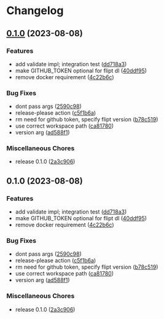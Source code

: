 # Changelog

## [0.1.0](https://github.com/flipt-io/validate-action/compare/v0.1.0...v0.1.0) (2023-08-08)


### Features

* add validate impl; integration test ([dd718a3](https://github.com/flipt-io/validate-action/commit/dd718a358601f0b3cf3439c1d00606ade45856c7))
* make GITHUB_TOKEN optional for flipt dl ([40ddf95](https://github.com/flipt-io/validate-action/commit/40ddf959cf285fc1a4c1c37c1f855afa5408a61e))
* remove docker requirement ([4c22b6c](https://github.com/flipt-io/validate-action/commit/4c22b6cef03ace159c3b7b8027aabb60125e680d))


### Bug Fixes

* dont pass args ([2590c98](https://github.com/flipt-io/validate-action/commit/2590c9824c39fe4cdcc5271a780cdbfe77a996ff))
* release-please action ([c5f1b6a](https://github.com/flipt-io/validate-action/commit/c5f1b6aee543245d2aedb6781fd02c656a7d3e26))
* rm need for github token, specify flipt version ([b78c519](https://github.com/flipt-io/validate-action/commit/b78c51979656c95c0efd175633e9d5a14c48ee43))
* use correct workspace path ([ca81780](https://github.com/flipt-io/validate-action/commit/ca81780091ccac5388fc55b14e70dffeab8a996f))
* version arg ([ad588f1](https://github.com/flipt-io/validate-action/commit/ad588f15d859ed6884b6596d847691909ce90cb4))


### Miscellaneous Chores

* release 0.1.0 ([2a3c906](https://github.com/flipt-io/validate-action/commit/2a3c906639a40a3c25aeb5193bd51f690c973184))

## 0.1.0 (2023-08-08)


### Features

* add validate impl; integration test ([dd718a3](https://github.com/flipt-io/validate-action/commit/dd718a358601f0b3cf3439c1d00606ade45856c7))
* make GITHUB_TOKEN optional for flipt dl ([40ddf95](https://github.com/flipt-io/validate-action/commit/40ddf959cf285fc1a4c1c37c1f855afa5408a61e))
* remove docker requirement ([4c22b6c](https://github.com/flipt-io/validate-action/commit/4c22b6cef03ace159c3b7b8027aabb60125e680d))


### Bug Fixes

* dont pass args ([2590c98](https://github.com/flipt-io/validate-action/commit/2590c9824c39fe4cdcc5271a780cdbfe77a996ff))
* release-please action ([c5f1b6a](https://github.com/flipt-io/validate-action/commit/c5f1b6aee543245d2aedb6781fd02c656a7d3e26))
* rm need for github token, specify flipt version ([b78c519](https://github.com/flipt-io/validate-action/commit/b78c51979656c95c0efd175633e9d5a14c48ee43))
* use correct workspace path ([ca81780](https://github.com/flipt-io/validate-action/commit/ca81780091ccac5388fc55b14e70dffeab8a996f))
* version arg ([ad588f1](https://github.com/flipt-io/validate-action/commit/ad588f15d859ed6884b6596d847691909ce90cb4))


### Miscellaneous Chores

* release 0.1.0 ([2a3c906](https://github.com/flipt-io/validate-action/commit/2a3c906639a40a3c25aeb5193bd51f690c973184))
